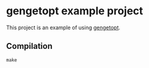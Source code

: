 # gengetopt example project

This project is an example of using
[gengetopt](https://www.gnu.org/software/gengetopt/gengetopt.html).

## Compilation

`make`
